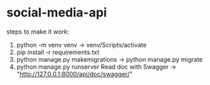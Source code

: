 # social-media-api
steps to make it work:
1. python -m venv venv -> venv/Scripts/activate
2. pip install -r requirements.txt
3. python manage.py makemigrations -> python manage.py migrate
4. python manage.py runserver
Read doc with Swagger -> "http://127.0.0.1:8000/api/doc/swagger/"